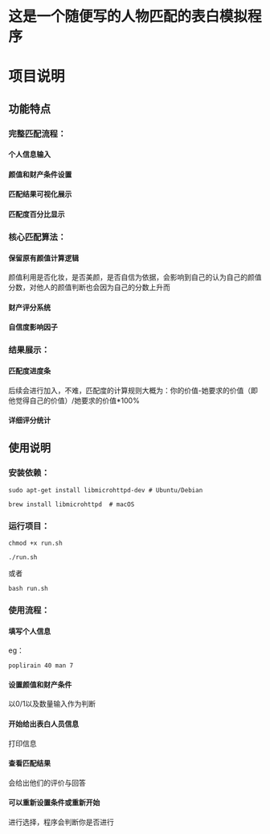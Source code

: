 # 这是一个随便写的人物匹配的表白模拟程序
# 项目说明

## 功能特点

### 完整匹配流程：

#### 个人信息输入

#### 颜值和财产条件设置

#### 匹配结果可视化展示

#### 匹配度百分比显示

### 核心匹配算法：

#### 保留原有颜值计算逻辑
颜值利用是否化妆，是否美颜，是否自信为依据，会影响到自己的认为自己的颜值分数，对他人的颜值判断也会因为自己的分数上升而
#### 财产评分系统

#### 自信度影响因子

### 结果展示：
#### 匹配度进度条
后续会进行加入，不难，匹配度的计算规则大概为：你的价值-她要求的价值（即他觉得自己的价值）/她要求的价值*100%
#### 详细评分统计

## 使用说明
### 安装依赖：

    sudo apt-get install libmicrohttpd-dev # Ubuntu/Debian

    brew install libmicrohttpd  # macOS
### 运行项目：

	chmod +x run.sh

	./run.sh
或者

    bash run.sh
### 使用流程：
#### 填写个人信息
eg：

    poplirain 40 man 7 
#### 设置颜值和财产条件
以0/1以及数量输入作为判断
#### 开始给出表白人员信息
打印信息
#### 查看匹配结果
会给出他们的评价与回答
#### 可以重新设置条件或重新开始
进行选择，程序会判断你是否进行


